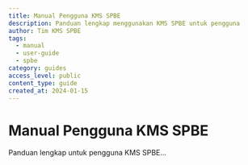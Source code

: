 ```yaml
---
title: Manual Pengguna KMS SPBE
description: Panduan lengkap menggunakan KMS SPBE untuk pengguna
author: Tim KMS SPBE
tags:
  - manual
  - user-guide
  - spbe
category: guides
access_level: public
content_type: guide
created_at: 2024-01-15
---
```


# Manual Pengguna KMS SPBE

Panduan lengkap untuk pengguna KMS SPBE...
